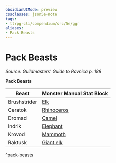 ```yaml
---
obsidianUIMode: preview
cssclasses: json5e-note
tags:
- ttrpg-cli/compendium/src/5e/ggr
aliases:
- Pack Beasts
---
```

# Pack Beasts
*Source: Guildmasters' Guide to Ravnica p. 188* 

**Pack Beasts**

| Beast | Monster Manual Stat Block |
|-------|---------------------------|
| Brushstrider | [Elk](Інструменти%20ДМ/CLI/bestiary/beast/elk-xmm.md) |
| Ceratok | [Rhinoceros](Інструменти%20ДМ/CLI/bestiary/beast/rhinoceros-xmm.md) |
| Dromad | [Camel](Інструменти%20ДМ/CLI/bestiary/beast/camel-xmm.md) |
| Indrik | [Elephant](Інструменти%20ДМ/CLI/bestiary/beast/elephant-xmm.md) |
| Krovod | [Mammoth](Інструменти%20ДМ/CLI/bestiary/beast/mammoth-xmm.md) |
| Raktusk | [Giant elk](Інструменти%20ДМ/CLI/bestiary/celestial/giant-elk-xmm.md) |
^pack-beasts